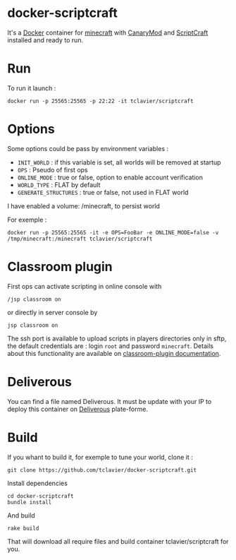 # docker-scriptcraft

It's a [Docker](http://www.docker.com) container for [minecraft]() with
[CanaryMod](http://canarymod.net/) and [ScriptCraft](http://scriptcraftjs.org/)
installed and ready to run.

# Run

To run it launch :

    docker run -p 25565:25565 -p 22:22 -it tclavier/scriptcraft

# Options

Some options could be pass by environment variables :

* `INIT_WORLD` : if this variable is set, all worlds will be removed at startup
* `OPS` : Pseudo of first ops
* `ONLINE_MODE` : true or false, option to enable account verification
* `WORLD_TYPE` : FLAT by default
* `GENERATE_STRUCTURES` : true or false, not used in FLAT world

I have enabled a volume: /minecraft, to persist world

For exemple : 

    docker run -p 25565:25565 -it -e OPS=FooBar -e ONLINE_MODE=false -v /tmp/minecraft:/minecraft tclavier/scriptcraft

# Classroom plugin

First ops can activate scripting in online console with 

    /jsp classroom on

or directly in server console by 

    jsp classroom on 

The ssh port is available to upload scripts in players directories only in
sftp, the default credentials are : login `root` and password `minecraft`.
Details about this functionality are available on [classroom-plugin
documentation](https://github.com/walterhiggins/ScriptCraft/blob/master/docs/API-Reference.md#classroom-plugin).

# Deliverous

You can find a file named Deliverous. It must be update with your IP to deploy
this container on [Deliverous](http://deliverous.com) plate-forme.

# Build

If you whant to build it, for exemple to tune your world, clone it :

    git clone https://github.com/tclavier/docker-scriptcraft.git

Install dependencies

    cd docker-scriptcraft
    bundle install

And build

    rake build

That will download all require files and build container tclavier/scriptcraft for you. 
